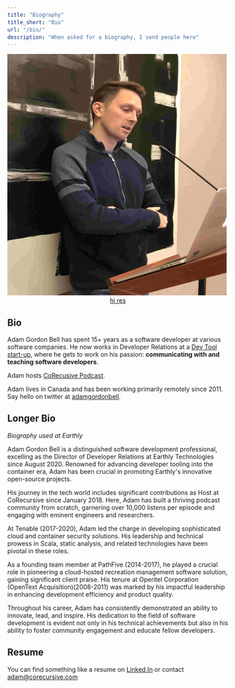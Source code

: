 ```yaml
---
title: "Biography"
title_short: "Bio"
url: "/bio/"
description: "When asked for a biography, I send people here"
---
```

<div class="row">
<div class="col-md-6">
<img src="/images/profiles/IMG_1177_web.jpg" height="550px" width="500px" alt="Adam Gordon Bell"><br/>
<center><a href="/images/profiles/IMG_1177_cropped.jpg">hi res</a></center>
</div>
<div class="col-md-6">

## Bio

Adam Gordon Bell has spent 15+ years as a software developer at various software companies. He now works in Developer Relations at a [Dev Tool start-up](https://earthly.dev/), where he gets to work on his passion: **communicating with and teaching software developers**.

Adam hosts [CoRecusive Podcast](https://corecursive.com/).

Adam lives in Canada and has been working primarily remotely since 2011. Say hello on twitter at [adamgordonbell](https://twitter.com/adamgordonbell).

## Longer Bio

*Biography used at Earthly*

Adam Gordon Bell is a distinguished software development professional, excelling as the Director of Developer Relations at Earthly Technologies since August 2020. Renowned for advancing developer tooling into the container era, Adam has been crucial in promoting Earthly's innovative open-source projects.

His journey in the tech world includes significant contributions as Host at CoRecursive since January 2018. Here, Adam has built a thriving podcast community from scratch, garnering over 10,000 listens per episode and engaging with eminent engineers and researchers.

At Tenable (2017-2020), Adam led the charge in developing sophisticated cloud and container security solutions. His leadership and technical prowess in Scala, static analysis, and related technologies have been pivotal in these roles.

As a founding team member at PathFive (2014-2017), he played a crucial role in pioneering a cloud-hosted recreation management software solution, gaining significant client praise. His tenure at Operitel Corporation (OpenText Acquisition)(2008-2011) was marked by his impactful leadership in enhancing development efficiency and product quality.

Throughout his career, Adam has consistently demonstrated an ability to innovate, lead, and inspire. His dedication to the field of software development is evident not only in his technical achievements but also in his ability to foster community engagement and educate fellow developers.

## Resume

You can find something like a resume on [Linked In](https://www.linkedin.com/in/adamgordonbell) or contact [adam@corecursive.com](mailto:adam@corecursive.com)

 </div>
 </div>
